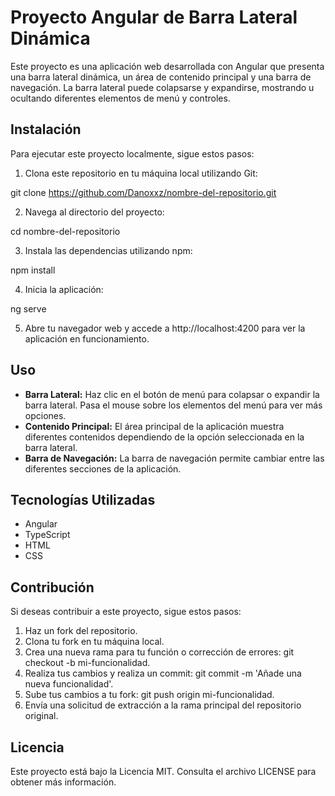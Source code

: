 # Proyecto Angular de Barra Lateral Dinámica

Este proyecto es una aplicación web desarrollada con Angular que presenta una barra lateral dinámica, un área de contenido principal y una barra de navegación. La barra lateral puede colapsarse y expandirse, mostrando u ocultando diferentes elementos de menú y controles.

## Instalación

Para ejecutar este proyecto localmente, sigue estos pasos:

1. Clona este repositorio en tu máquina local utilizando Git:

git clone https://github.com/Danoxxz/nombre-del-repositorio.git

2. Navega al directorio del proyecto:

cd nombre-del-repositorio

3. Instala las dependencias utilizando npm:

npm install

4. Inicia la aplicación:

ng serve

5. Abre tu navegador web y accede a http://localhost:4200 para ver la aplicación en funcionamiento.

## Uso

- **Barra Lateral:** Haz clic en el botón de menú para colapsar o expandir la barra lateral. Pasa el mouse sobre los elementos del menú para ver más opciones.
- **Contenido Principal:** El área principal de la aplicación muestra diferentes contenidos dependiendo de la opción seleccionada en la barra lateral.
- **Barra de Navegación:** La barra de navegación permite cambiar entre las diferentes secciones de la aplicación.

## Tecnologías Utilizadas

- Angular
- TypeScript
- HTML
- CSS

## Contribución

Si deseas contribuir a este proyecto, sigue estos pasos:

1. Haz un fork del repositorio.
2. Clona tu fork en tu máquina local.
3. Crea una nueva rama para tu función o corrección de errores: git checkout -b mi-funcionalidad.
4. Realiza tus cambios y realiza un commit: git commit -m 'Añade una nueva funcionalidad'.
5. Sube tus cambios a tu fork: git push origin mi-funcionalidad.
6. Envía una solicitud de extracción a la rama principal del repositorio original.

## Licencia

Este proyecto está bajo la Licencia MIT. Consulta el archivo LICENSE para obtener más información.
